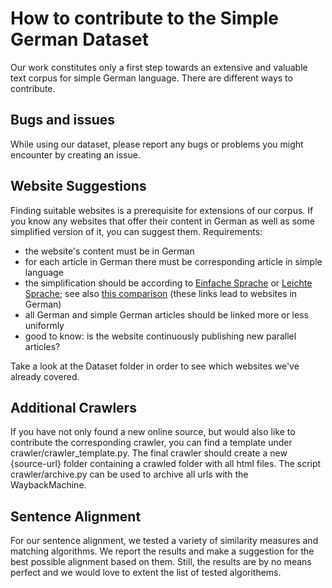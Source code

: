 # How to contribute to the Simple German Dataset
Our work constitutes only a first step towards an extensive and valuable text corpus for simple German language. There are different ways to contribute.

## Bugs and issues
While using our dataset, please report any bugs or problems you might encounter by creating an issue.
## Website Suggestions
Finding suitable websites is a prerequisite for extensions of our corpus. If you know any websites that offer their content in German as well as some simplified version of it, you can suggest them. 
Requirements:
- the website's content must be in German
- for each article in German there must be corresponding article in simple language
- the simplification should be according to [Einfache Sprache](https://de.wikipedia.org/wiki/Einfache_Sprache#H%C3%A4ufige_Empfehlungen_f%C3%BCr_Einfache_Sprache) or [Leichte Sprache](https://leichte-sprache.de/download/1988/); see also [this comparison](https://www.bpb.de/shop/zeitschriften/apuz/179341/leichte-und-einfache-sprache-versuch-einer-definition/) (these links lead to websites in German)
- all German and simple German articles should be linked more or less uniformly
- good to know: is the website continuously publishing new parallel articles?

Take a look at the Dataset folder in order to see which websites we've already covered.

## Additional Crawlers
If you have not only found a new online source, but would also like to contribute the corresponding crawler, you can find a template under crawler/crawler_template.py. The final crawler should create a new {source-url} folder containing a crawled folder with all html files. The script crawler/archive.py can be used to archive all urls with the WaybackMachine.

## Sentence Alignment
For our sentence alignment, we tested a variety of similarity measures and matching algorithms. We report the results and make a suggestion for the best possible alignment based on them. Still, the results are by no means perfect and we would love to extent the list of tested algorithems. 